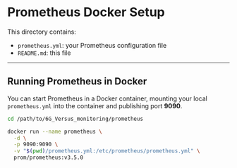 # Prometheus Docker Setup

This directory contains:

- `prometheus.yml`: your Prometheus configuration file
- `README.md`: this file

---

## Running Prometheus in Docker

You can start Prometheus in a Docker container, mounting your local `prometheus.yml` into the container and publishing port **9090**.

```bash
cd /path/to/6G_Versus_monitoring/prometheus

docker run --name prometheus \
  -d \
  -p 9090:9090 \
  -v "$(pwd)/prometheus.yml:/etc/prometheus/prometheus.yml" \
  prom/prometheus:v3.5.0
